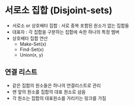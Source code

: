 # 서로소 집합 (Disjoint-sets)
* 서로소 or 상호배타 집합 : 서로 중복 포함된 원소가 없는 집합들
* 대표자 : 각 집합을 구분하는 집합에 속한 하나의 특정 멤버
* 상호배타 집합 연산 
  * Make-Set(x)
  * Find-Set(x)
  * Union(x, y)

## 연결 리스트 
* 같은 집합의 원소들은 하나의 연결리스트로 관리
* 맨 앞의 원소를 집합의 대표 원소로 삼음
* 각 원소는 집합의 대표원소를 가리키는 링크를 가짐